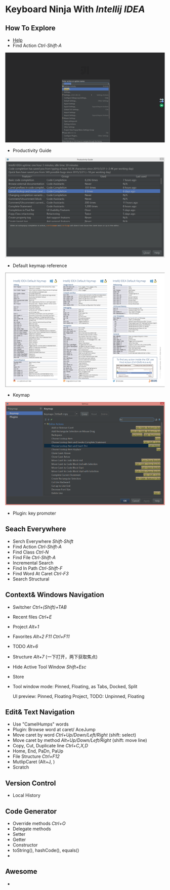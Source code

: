 # Keyboard Ninja With *Intellij IDEA*

## How To Explore

- [Help](https://www.jetbrains.com/idea/help/intellij-idea.html)
- Find Action *Ctrl-Shift-A*

 ![](find_action.png)

- Productivity Guide
 
 ![](productivitiy_guide.png)

- Default keymap reference

 ![](default_keymap.png)
 
- Keymap

 ![](keymap.png)
 
- Plugin: key promoter

 

## Seach Everywhere

- Serch Everywhere *Shift-Shift*
- Find Action *Ctrl-Shift-A*
- Find Class *Ctrl-N*
- Find File *Ctrl-Shift-A*
- Incremental Search
- Find In Path *Ctrl-Shift-F*
- Find Word At Caret *Ctrl-F3*
- Search Structural

## Context& Windows Navigation

- Switcher *Ctrl+(Shift)+TAB*
- Recent files *Ctrl+E*
- Project *Alt+1*
- Favorites *Alt+2*  *F11* *Ctrl+F11*
- TODO *Alt+6*
- Structure *Alt+7* (一下打开，两下获取焦点)
- Hide Active Tool Window *Shift+Esc*
- Store
- Tool window mode: Pinned, Floating, as Tabs, Docked, Split

  UI preview: Pinned, Floating
  Project, TODO: Unpinned, Floating

## Edit& Text Navigation

- Use "CamelHumps" words
- Plugin: Browse word at caret/ AceJump
- Move caret by word *Ctrl+Up/Down/Left/Right* (shift: select)
- Move caret by method *Alt+Up/Down/Left/Right* (shift: move line)
- Copy, Cut, Duplicate line *Ctrl+C,X,D* 
- Home, End, PaDn, PaUp
- File Structure *Ctrl+F12*
- MutlipCaret (Alt+J, )
- Scratch

## Version Control

- Local History


## Code Generator

- Override methods *Ctrl+O*
- Delegate methods
- Setter
- Getter
- Constructor
- toString(), hashCode(), equals()
- 

## Awesome

-
